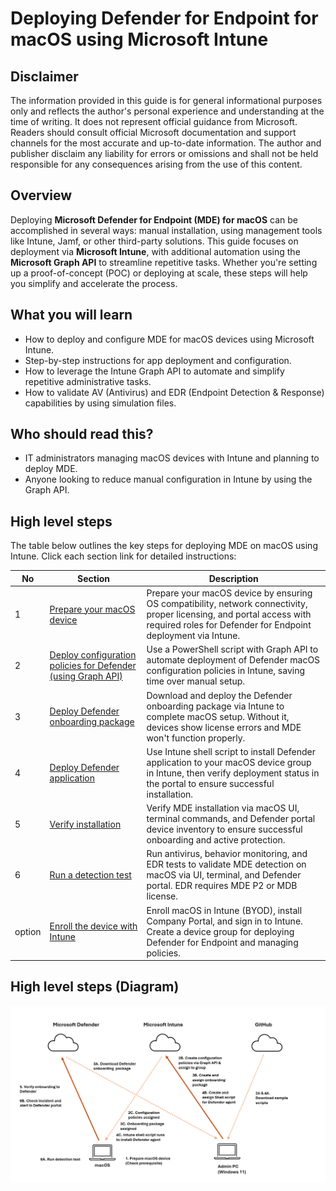 # Deploying Defender for Endpoint for macOS using Microsoft Intune

## Disclaimer
The information provided in this guide is for general informational purposes only and reflects the author's personal experience and understanding at the time of writing. It does not represent official guidance from Microsoft. Readers should consult official Microsoft documentation and support channels for the most accurate and up-to-date information. The author and publisher disclaim any liability for errors or omissions and shall not be held responsible for any consequences arising from the use of this content.

## Overview
Deploying **Microsoft Defender for Endpoint (MDE) for macOS** can be accomplished in several ways: manual installation, using management tools like Intune, Jamf, or other third-party solutions. This guide focuses on deployment via **Microsoft Intune**, with additional automation using the **Microsoft Graph API** to streamline repetitive tasks. Whether you're setting up a proof-of-concept (POC) or deploying at scale, these steps will help you simplify and accelerate the process.

## What you will learn
- How to deploy and configure MDE for macOS devices using Microsoft Intune.
- Step-by-step instructions for app deployment and configuration.
- How to leverage the Intune Graph API to automate and simplify repetitive administrative tasks.
- How to validate AV (Antivirus) and EDR (Endpoint Detection & Response) capabilities by using simulation files.

## Who should read this?
- IT administrators managing macOS devices with Intune and planning to deploy MDE.
- Anyone looking to reduce manual configuration in Intune by using the Graph API.

## High level steps
The table below outlines the key steps for deploying MDE on macOS using Intune. Click each section link for detailed instructions:

| No | Section | Description | 
| ------ | ------ | ------ |
| 1 | [Prepare your macOS device](https://github.com/yujiaoMSFT/Microsoft-Defender-For-Endpoint/blob/main/macOS/Deploy-MDE-macOS-with-Intune/1_Prepare_macOS_device.md) | Prepare your macOS device by ensuring OS compatibility, network connectivity, proper licensing, and portal access with required roles for Defender for Endpoint deployment via Intune.|
| 2 | [Deploy configuration policies for Defender (using Graph API)](https://github.com/yujiaoMSFT/Microsoft-Defender-For-Endpoint/blob/main/macOS/Deploy-MDE-macOS-with-Intune/2_Deploy_Defender_Configuration_policies.md) | Use a PowerShell script with Graph API to automate deployment of Defender macOS configuration policies in Intune, saving time over manual setup. |
| 3 | [Deploy Defender onboarding package](https://github.com/yujiaoMSFT/Microsoft-Defender-For-Endpoint/blob/main/macOS/Deploy-MDE-macOS-with-Intune/3_Deploy_Defender_Onboarding_Package.md) | Download and deploy the Defender onboarding package via Intune to complete macOS setup. Without it, devices show license errors and MDE won't function properly. |
| 4 | [Deploy Defender application](https://github.com/yujiaoMSFT/Microsoft-Defender-For-Endpoint/blob/main/macOS/Deploy-MDE-macOS-with-Intune/4_Deploy_Defender_App.md) | Use Intune shell script to install Defender application to your macOS device group in Intune, then verify deployment status in the portal to ensure successful installation. |
| 5 | [Verify installation](https://github.com/yujiaoMSFT/Microsoft-Defender-For-Endpoint/blob/main/macOS/Deploy-MDE-macOS-with-Intune/5_Verify_Installation.md) | Verify MDE installation via macOS UI, terminal commands, and Defender portal device inventory to ensure successful onboarding and active protection. | 
| 6 | [Run a detection test](https://github.com/yujiaoMSFT/Microsoft-Defender-For-Endpoint/blob/main/macOS/Deploy-MDE-macOS-with-Intune/6_Run_Detection_Test.md) | Run antivirus, behavior monitoring, and EDR tests to validate MDE detection on macOS via UI, terminal, and Defender portal. EDR requires MDE P2 or MDB license. | 
| option | [Enroll the device with Intune](https://github.com/yujiaoMSFT/Microsoft-Defender-For-Endpoint/blob/main/macOS/Deploy-MDE-macOS-with-Intune/Enroll_device_with_Intune.md) | Enroll macOS in Intune (BYOD), install Company Portal, and sign in to Intune. Create a device group for deploying Defender for Endpoint and managing policies.|

## High level steps (Diagram)
![image alt](https://github.com/yujiaoMSFT/Microsoft-Defender-For-Endpoint/blob/main/Images/macOS/MDE-macOS-Intune-Diagram.png)
